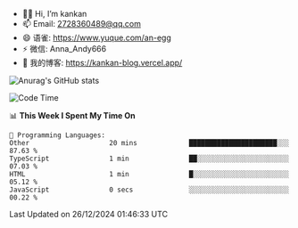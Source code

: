 - 👋🏻 Hi, I’m kankan
- 📫 Email: 2728360489@qq.com
- 😄 语雀: https://www.yuque.com/an-egg
- ⚡ 微信: Anna_Andy666
- 📖 我的博客: https://kankan-blog.vercel.app/

![Anurag's GitHub stats](https://github-readme-stats.vercel.app/api?username=kankan-web)

<!--START_SECTION:waka-->
![Code Time](http://img.shields.io/badge/Code%20Time-154%20hrs%2021%20mins-blue)

📊 **This Week I Spent My Time On** 

```text
💬 Programming Languages: 
Other                    20 mins             ██████████████████████░░░   87.63 % 
TypeScript               1 min               ██░░░░░░░░░░░░░░░░░░░░░░░   07.03 % 
HTML                     1 min               █░░░░░░░░░░░░░░░░░░░░░░░░   05.12 % 
JavaScript               0 secs              ░░░░░░░░░░░░░░░░░░░░░░░░░   00.22 % 
```


 Last Updated on 26/12/2024 01:46:33 UTC
<!--END_SECTION:waka-->
